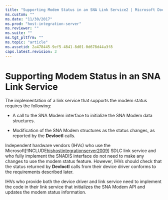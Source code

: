 ```yaml
---
title: "Supporting Modem Status in an SNA Link Service2 | Microsoft Docs"
ms.custom: ""
ms.date: "11/30/2017"
ms.prod: "host-integration-server"
ms.reviewer: ""
ms.suite: ""
ms.tgt_pltfrm: ""
ms.topic: "article"
ms.assetid: 2a478445-9ef5-4841-8d01-0d678d44a3f8
caps.latest.revision: 3
---
```

# Supporting Modem Status in an SNA Link Service
The implementation of a link service that supports the modem status requires the following:  
  
-   A call to the SNA Modem interface to initialize the SNA Modem data structures.  
  
-   Modification of the SNA Modem structures as the status changes, as reported by the **DevIoctl** calls.  
  
 Independent hardware vendors (IHVs) who use the Microsoft[!INCLUDE[hishostintegrationserver2009](../includes/hishostintegrationserver2009-md.md)] SDLC link service and who fully implement the SNADIS interface do not need to make any changes to use the modem status feature. However, IHVs should check that the status returned by **DevIoctl** calls from their device driver conforms to the requirements described later.  
  
 IHVs who provide both the device driver and link service need to implement the code in their link service that initializes the SNA Modem API and updates the modem status information.